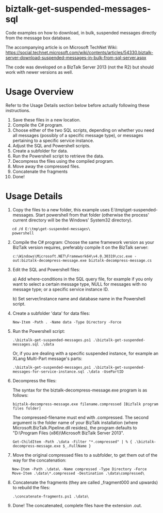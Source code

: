 # biztalk-get-suspended-messages-sql
Code examples on how to download, in bulk, suspended messages directly from the message box database.

The accompanying article is on Microsoft TechNet Wiki: https://social.technet.microsoft.com/wiki/contents/articles/54330.biztalk-server-download-suspended-messages-in-bulk-from-sql-server.aspx

The code was developed on a BizTalk Server 2013 (not the R2) but should work with newer versions as well.

Usage Overview
==============
Refer to the Usage Details section below before actually following these instructions.
1. Save these files in a new location.
2. Compile the C# program.
3. Choose either of the two SQL scripts, depending on whether you need all messages (possibly of a specific message type), or messages pertaining to a specific service instance.
4. Adjust the SQL and Powershell scripts.
5. Create a subfolder for data.
6. Run the Powershell script to retrieve the data.
7. Decompress the files using the compiled program.
8. Move away the compressed files.
9. Concatenate the fragments
10. Done!

Usage Details
==============

1. Copy the files to a new folder, this example uses E:\tmp\get-suspended-messages\.
   Start powershell from that folder (otherwise the process' current directory will be the Windows' System32 directory).
```
   cd /d E:\tmp\get-suspended-messages\
   powershell
```
2. Compile the C# program:
   Choose the same framework version as your BizTalk version requires, preferably compile it on the BizTalk server:
   
   `c:\Windows\Microsoft.NET\Framework64\v4.0.30319\csc.exe -out:biztalk-decompress-message.exe biztalk-decompress-message.cs`

3. Edit the SQL and Powershell files:

   a) Add where-conditions in the SQL query file, for example if you only want to select a certain message type, NULL for messages with no message type; or a specific service instance ID.
   
   b) Set server/instance name and database name in the Powershell script.

4. Create a subfolder 'data' for data files:

   `New-Item -Path . -Name data -Type Directory -Force`

5. Run the Powershell script:

   `.\biztalk-get-suspended-messages.ps1 .\biztalk-get-suspended-messages.sql .\data`
   
   Or, if you are dealing with a specific suspended instance, for example an XLang Multi-Part message's parts:
   
   `.\biztalk-get-suspended-messages.ps1 .\biztalk-get-suspended-messages-for-service-instance.sql .\data -UsePartID`

6. Decompress the files:

   The syntax for the biztalk-decompress-message.exe program is as follows:
   
     `biztalk-decompress-message.exe filename.compressed [BizTalk program files folder]`
     
   The compressed-filename must end with .compressed.
   The second argument is the folder name of your BizTalk installation (where Microsoft.BizTalk.Pipeline.dll resides),
   the program defaults to "D:\Program Files (x86)\Microsoft BizTalk Server 2013".
   
   `Get-ChildItem -Path .\data -Filter "*.compressed" | % { .\biztalk-decompress-message.exe $_.FullName }`

7. Move the original compressed files to a subfolder, to get them out of the way for the concatenation:
```
   New-Item -Path .\data\ -Name compressed -Type Directory -Force
   Move-Item .\data\*.compressed -Destination .\data\compressed\
```
8. Concatenate the fragments (they are called \_fragment000 and upwards) to rebuild the files:

   `.\concatenate-fragments.ps1 .\data\`

9. Done!
   The concatenated, complete files have the extension .out.
